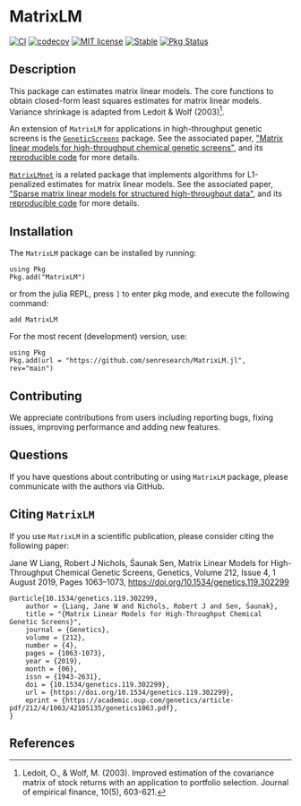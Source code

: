 # MatrixLM

[![CI](https://github.com/senresearch/MatrixLM.jl/actions/workflows/ci.yml/badge.svg)](https://github.com/senresearch/MatrixLM.jl/actions/workflows/ci.yml)
[![codecov](https://codecov.io/gh/senresearch/MatrixLM.jl/branch/testing/graph/badge.svg?token=uHM6utUQoi)](https://codecov.io/gh/senresearch/MatrixLM.jl)
[![MIT license](https://img.shields.io/badge/license-MIT-green.svg)](https://github.com/senresearch/MatrixLM.jl/blob/main/LICENSE.md)
[![Stable](https://img.shields.io/badge/docs-stable-blue.svg)](https://senresearch.github.io/MatrixLM.jl/stable)
[![Pkg Status](https://www.repostatus.org/badges/latest/active.svg)](https://www.repostatus.org/#active)

## Description

This package can estimates matrix linear models. The core functions to obtain closed-form least squares estimates for matrix linear models. Variance shrinkage is adapted from Ledoit & Wolf (2003)[^1].

An extension of `MatrixLM` for applications in high-throughput genetic screens is the [`GeneticScreens`](https://github.com/senresearch/GeneticScreens.jl) package. See the associated paper, ["Matrix linear models for high-throughput chemical genetic screens"](http://dx.doi.org/10.1534/genetics.119.302299), and its [reproducible code](https://github.com/senresearch/mlm_gs_supplement) for more details. 

[`MatrixLMnet`](https://github.com/senresearch/MatrixLMnet.jl) is a related package that implements algorithms for  L1-penalized estimates for matrix linear models. See the associated paper, ["Sparse matrix linear models for structured high-throughput data"](https://arxiv.org/abs/1712.05767), and its [reproducible code](https://github.com/senresearch/mlm_l1_supplement) for more details. 

## Installation 

The `MatrixLM` package can be installed by running: 

```
using Pkg
Pkg.add("MatrixLM")
```

or from the julia REPL, press `]` to enter pkg mode, and execute the following command:

```
add MatrixLM
```

For the most recent (development) version, use:
```
using Pkg
Pkg.add(url = "https://github.com/senresearch/MatrixLM.jl", rev="main")
```

## Contributing

We appreciate contributions from users including reporting bugs, fixing issues, improving performance and adding new features.

## Questions

If you have questions about contributing or using `MatrixLM` package, please communicate with the authors via GitHub.

## Citing `MatrixLM`

If you use `MatrixLM` in a scientific publication, please consider citing the following paper:

Jane W Liang, Robert J Nichols, Śaunak Sen, Matrix Linear Models for High-Throughput Chemical Genetic Screens, Genetics, Volume 212, Issue 4, 1 August 2019, Pages 1063–1073, https://doi.org/10.1534/genetics.119.302299

```
@article{10.1534/genetics.119.302299,
    author = {Liang, Jane W and Nichols, Robert J and Sen, Śaunak},
    title = "{Matrix Linear Models for High-Throughput Chemical Genetic Screens}",
    journal = {Genetics},
    volume = {212},
    number = {4},
    pages = {1063-1073},
    year = {2019},
    month = {06},
    issn = {1943-2631},
    doi = {10.1534/genetics.119.302299},
    url = {https://doi.org/10.1534/genetics.119.302299},
    eprint = {https://academic.oup.com/genetics/article-pdf/212/4/1063/42105135/genetics1063.pdf},
}
```

## References

[^1]: Ledoit, O., & Wolf, M. (2003). Improved estimation of the covariance matrix of stock returns with an application to portfolio selection. Journal of empirical finance, 10(5), 603-621. 
